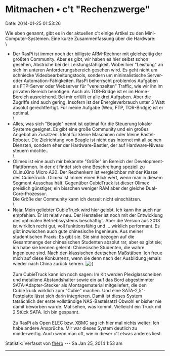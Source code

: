 Mitmachen • c\'t \"Rechenzwerge\"
=================================

Date: 2014-01-25 01:53:26

Wie eben genannt, gibt es in der aktuellen c\'t einige Artikel zu den
Mini-Computer-Systemen. Eine kurze Zusammenfassung über die Hardware:\
\
- Der RasPi ist immer noch der billigste ARM-Rechner mit gleichzeitig
der größten Community. Aber es gibt, wir haben es hier selbst schon
gesehen, Abstriche bei der Leistungsfähigkeit. Wobei hier \"Leistung\"
an sich im unteren Anforderungsbereich gesehen wird. Es geht nicht um
schniecke Videobearbeitungstools, sondern um minimalistische Server-
oder Automation-Fähigkeiten. RasPi beherrscht problemlos Aufgaben als
FTP-Server oder Webserver für \"vereinzelten\" Traffic, wie wir ihn im
privaten Bereich benötigen. Auch als TOR-Bridge ist er im Home-Bereich
ausreichend. Bei mir erfüllt er alle drei Aufgaben. Aber die Zugriffe
sind auch gering. Insofern ist der Energieverbrauch unter 3 Watt absolut
gerechtfertigt. Für meine Aufgabe (Web, FTP, TOR-Bridge) ist er
optimal.\
\
- Alles, was sich \"Beagle\" nennt ist optimal für die Steuerung lokaler
Systeme geeignet. Es gibt eine große Community und ein großes Angebot an
Zusätzen. Ideal für kleine Maschinen oder kleine Bastel-Roboter. Die
Zielrichtung von Beagle ist nicht das Internet mit all seinen Diensten,
sondern eher der Hardware-Bastler, der auf Hardware-Niveau steuern
möchte..\
\
- Olimex ist eine auch mir bekannte \"Größe\" im Bereich der
Development-Plattformen. In der c\'t findet sich eine Beschreibung
speziell zu OLinuXino Micro A20. Der Rechenkern ist vergleichbar mit der
Klasse des CubieTruck. Olimex ist immer einen Blick wert, wenn man in
diesem Segment Ausschau hält. Gegenüber CubieTruck ist dieser Olimex
preislich günstiger, ein bisschen weniger RAM aber der gleiche
Dual-Core-Prozessor.\
Die Größe der Community kann ich derzeit nicht einschätzen.\
\
- Naja: Mein geliebter CubieTruck wird hier gelobt. Ich kann ihn auch
nur empfehlen. Er ist relativ neu. Der Hersteller ist noch mit der
Entwicklung des optimalen Betriebssystems beschäftigt. Aber die Version
aus 2013 ist wirklich recht gut, voll funktionsfähig und \... wirklich
performant. Es gibt inzwischen auch gute chinesische Ingenieure. Aus
meiner studentischen Praxis: Es gibt sie. Sie sind bezogen auf die
Gesamtmenge der chinesischen Studenten absolut rar, aber es gibt sie;
ich habe sie kennen gelernt: Chinesische Studenten, die wahre Ingenieure
sind. Nach den klassischen deutschen Maßstäben. Ich freue mich auf diese
Konkurrenz, wenn sie denn nach der Ausbildung jemals wieder nach China
zurück kehren.
![:)](http://forum.yacy-websuche.de/images/smilies/icon_e_smile.gif "Smile")\
\
Zum CubieTruck kann ich noch sagen: Im Kit werden Plexiglasscheiben und
metallene Abstandshalter sowie ein auf das Bord abgestimmter
SATA-Adapter-Stecker als Montagematerial mitgeliefert, die den
CubieTruck wirklich zum \"Cubie\" machen. Und eine SATA-2,5\"-Festplatte
lässt sich darin integrieren. Damit ist dieses System tatsächlich der
erste vollständige NAS-Bastelsatz! Obwohl er bisher nie damit beworben
wurde. Mal sehen, was kommt. Vielleicht ein Truck mit 2 Stück SATA. Ich
bin gespannt.\
\
Zu RasPi als Open ELEC bzw. XBMC sag ich hier mal nichts weiter: Ich
habe andere Ansprüche. Mir war dieses System deutlich zu minderwertig.
Auch wenn man oft, wie in dieser c\'t etwas anderes liest.

Statistik: Verfasst von
[fherb](http://forum.yacy-websuche.de/memberlist.php?mode=viewprofile&u=9031)
--- Sa Jan 25, 2014 1:53 am

------------------------------------------------------------------------

